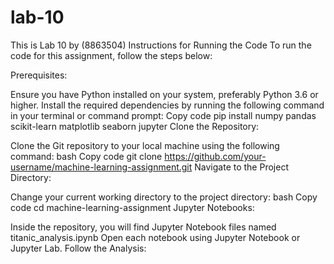 # lab-10
This is Lab 10 by (8863504)
Instructions for Running the Code
To run the code for this assignment, follow the steps below:

Prerequisites:

Ensure you have Python installed on your system, preferably Python 3.6 or higher.
Install the required dependencies by running the following command in your terminal or command prompt:
Copy code
pip install numpy pandas scikit-learn matplotlib seaborn jupyter
Clone the Repository:

Clone the Git repository to your local machine using the following command:
bash
Copy code
git clone https://github.com/your-username/machine-learning-assignment.git
Navigate to the Project Directory:

Change your current working directory to the project directory:
bash
Copy code
cd machine-learning-assignment
Jupyter Notebooks:

Inside the repository, you will find Jupyter Notebook files named titanic_analysis.ipynb 
Open each notebook using Jupyter Notebook or Jupyter Lab.
Follow the Analysis:

